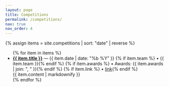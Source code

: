 ```yaml
---
layout: page
title: Competitions
permalink: /competitions/
nav: true
nav_order: 4
---
```


{% assign items = site.competitions | sort: "date" | reverse %}
<ul class="content-list">
{% for item in items %}
  <li>
    <strong><a href="{{ item.url | relative_url }}">{{ item.title }}</a></strong>
    — {{ item.date | date: "%b %Y" }}
    {% if item.team %} • {{ item.team }}{% endif %}
    {% if item.awards %} • Awards: {{ item.awards | join: ", " }}{% endif %}
    {% if item.link %} • <a href="{{ item.link }}" target="_blank">link</a>{% endif %}
    <div class="article-body">{{ item.content | markdownify }}</div>
  </li>
{% endfor %}
</ul>
